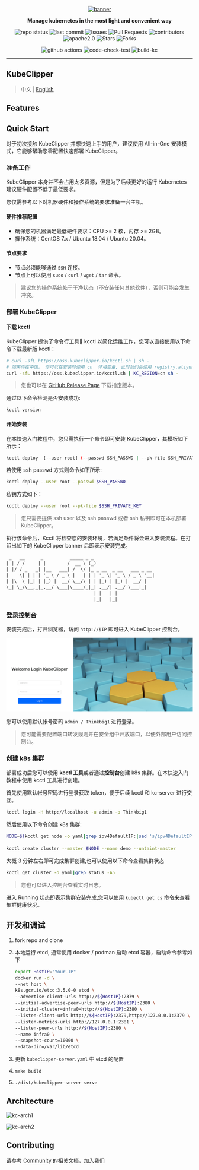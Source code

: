 <p align="center">
<a href="https://kubeclipper.io/"><img src="docs/img/kubeclipper.gif" alt="banner" width="200px"></a>
</p>

<p align="center">
<b>Manage kubernetes in the most light and convenient way</b>
</p>

<!-- TODO: 添加 cicd 执行情况，代码质量等标签 -->

<p align="center">
  <img alt="repo status" src="https://img.shields.io/badge/-Repo_Status_>-000000?style=flat-square&logo=github&logoColor=white" />
  <img alt="last commit" src="https://img.shields.io/github/last-commit/kubeclipper-labs/kubeclipper?style=flat-square">
  <img alt="Issues" src="https://img.shields.io/github/issues/kubeclipper-labs/kubeclipper?style=flat-square&labelColor=343b41"/>
  <img alt="Pull Requests" src="https://img.shields.io/github/issues-pr/kubeclipper-labs/kubeclipper?style=flat-square&labelColor=343b41"/>
  <img alt="contributors" src="https://img.shields.io/github/contributors/kubeclipper-labs/kubeclipper?style=flat-square"/>
  <img alt="apache2.0" src="https://img.shields.io/badge/License-Apache_2.0-blue?style=flat-square" />
  <img alt="Stars" src="https://img.shields.io/github/stars/kubeclipper-labs/kubeclipper?style=flat-square&labelColor=343b41"/>
  <img alt="Forks" src="https://img.shields.io/github/forks/kubeclipper-labs/kubeclipper?style=flat-square&labelColor=343b41"/>
</p>

<p align="center">
  <img alt="github actions" src="https://img.shields.io/badge/-Github_Actions_>-000000?style=flat-square&logo=github-actions&logoColor=white" />
  <img alt="code-check-test" src="https://github.com/kubeclipper-labs/kubeclipper/actions/workflows/code-check-test.yml/badge.svg" />
  <img alt="build-kc" src="https://github.com/kubeclipper-labs/kubeclipper/actions/workflows/build-kc.yml/badge.svg" />
</p>

---

## KubeClipper

> 中文 | [English](README.md)

<!-- TODO: 介绍 -->

## Features

<!-- TODO: 功能列表 -->

## Quick Start

对于初次接触 KubeClipper 并想快速上手的用户，建议使用 All-in-One 安装模式，它能够帮助您零配置快速部署 KubeClipper。

### 准备工作

KubeClipper 本身并不会占用太多资源，但是为了后续更好的运行 Kubernetes 建议硬件配置不低于最低要求。

您仅需参考以下对机器硬件和操作系统的要求准备一台主机。

#### 硬件推荐配置

- 确保您的机器满足最低硬件要求：CPU >= 2 核，内存 >= 2GB。
- 操作系统：CentOS 7.x / Ubuntu 18.04 / Ubuntu 20.04。

#### 节点要求

- 节点必须能够通过 `SSH` 连接。
- 节点上可以使用 `sudo` / `curl` / `wget` / `tar` 命令。

> 建议您的操作系统处于干净状态（不安装任何其他软件），否则可能会发生冲突。

### 部署 KubeClipper

#### 下载 kcctl

KubeClipper 提供了命令行工具🔧 kcctl 以简化运维工作，您可以直接使用以下命令下载最新版 kcctl：

```bash
# curl -sfL https://oss.kubeclipper.io/kcctl.sh | sh -
# 如果你在中国， 你可以在安装时使用 cn  环境变量, 此时我们会使用 registry.aliyuncs.com/google_containers 代替 k8s.gcr.io
curl -sfL https://oss.kubeclipper.io/kcctl.sh | KC_REGION=cn sh -
```

> 您也可以在 [GitHub Release Page](https://github.com/kubeclipper-labs/kubeclipper/releases) 下载指定版本。

通过以下命令检测是否安装成功:

```bash
kcctl version
```

#### 开始安装

在本快速入门教程中，您只需执行一个命令即可安装 KubeClipper，其模板如下所示：

```bash
kcctl deploy  [--user root] (--passwd SSH_PASSWD | --pk-file SSH_PRIVATE_KEY)
```

若使用 ssh passwd 方式则命令如下所示:

```bash
kcctl deploy --user root --passwd $SSH_PASSWD
```

私钥方式如下：

```bash
kcctl deploy --user root --pk-file $SSH_PRIVATE_KEY
```

> 您只需要提供 ssh user 以及 ssh passwd 或者 ssh 私钥即可在本机部署 KubeClipper。

执行该命令后，Kcctl 将检查您的安装环境，若满足条件将会进入安装流程。在打印出如下的 KubeClipper banner 后即表示安装完成。

```console
 _   __      _          _____ _ _
| | / /     | |        /  __ \ (_)
| |/ / _   _| |__   ___| /  \/ |_ _ __  _ __   ___ _ __
|    \| | | | '_ \ / _ \ |   | | | '_ \| '_ \ / _ \ '__|
| |\  \ |_| | |_) |  __/ \__/\ | | |_) | |_) |  __/ |
\_| \_/\__,_|_.__/ \___|\____/_|_| .__/| .__/ \___|_|
                                 | |   | |
                                 |_|   |_|
```

### 登录控制台

安装完成后，打开浏览器，访问 `http://$IP` 即可进入 KubeClipper 控制台。

![console](docs/img/console-login.png)

您可以使用默认帐号密码 `admin / Thinkbig1` 进行登录。

> 您可能需要配置端口转发规则并在安全组中开放端口，以便外部用户访问控制台。

### 创建 k8s 集群

部署成功后您可以使用 **kcctl 工具**或者通过**控制台**创建 k8s 集群。在本快速入门教程中使用 kcctl 工具进行创建。

首先使用默认帐号密码进行登录获取 token，便于后续 kcctl 和 kc-server 进行交互。

```bash
kcctl login -H http://localhost -u admin -p Thinkbig1
```

然后使用以下命令创建 k8s 集群:

```bash
NODE=$(kcctl get node -o yaml|grep ipv4DefaultIP:|sed 's/ipv4DefaultIP: //')

kcctl create cluster --master $NODE --name demo --untaint-master
```

大概 3 分钟左右即可完成集群创建,也可以使用以下命令查看集群状态

```bash
kcctl get cluster -o yaml|grep status -A5
```

> 您也可以进入控制台查看实时日志。

进入 Running 状态即表示集群安装完成,您可以使用 `kubectl get cs` 命令来查看集群健康状况。

## 开发和调试

1. fork repo and clone
2. 本地运行 etcd, 通常使用 docker / podman 启动 etcd 容器，启动命令参考如下

   ```bash
   export HostIP="Your-IP"
   docker run -d \
   --net host \
   k8s.gcr.io/etcd:3.5.0-0 etcd \
   --advertise-client-urls http://${HostIP}:2379 \
   --initial-advertise-peer-urls http://${HostIP}:2380 \
   --initial-cluster=infra0=http://${HostIP}:2380 \
   --listen-client-urls http://${HostIP}:2379,http://127.0.0.1:2379 \
   --listen-metrics-urls http://127.0.0.1:2381 \
   --listen-peer-urls http://${HostIP}:2380 \
   --name infra0 \
   --snapshot-count=10000 \
   --data-dir=/var/lib/etcd
   ```

3. 更新 `kubeclipper-server.yaml` 中 etcd 的配置
4. `make build`
5. `./dist/kubeclipper-server serve`

## Architecture

![kc-arch1](docs/img/kc-arch.png)

![kc-arch2](docs/img/kc-arch2.png)

## Contributing

请参考 [Community](https://github.com/kubeclipper-labs/community) 的相关文档，加入我们